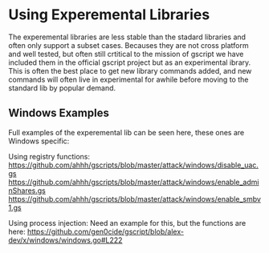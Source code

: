 # Using Experemental Libraries

The experemental libraries are less stable than the stadard libraries and often only support a subset cases. Becauses they are not cross platform and well tested, but often still crtitical to the mission of gscript we have included them in the official gscript project but as an experimental ibrary. This is often the best place to get new library commands added, and new commands will often live in experimental for awhile before moving to the standard lib by popular demand. 

## Windows Examples

Full examples of the experemental lib can be seen here, these ones are Windows specific:

Using registry functions:
https://github.com/ahhh/gscripts/blob/master/attack/windows/disable_uac.gs
https://github.com/ahhh/gscripts/blob/master/attack/windows/enable_adminShares.gs
https://github.com/ahhh/gscripts/blob/master/attack/windows/enable_smbv1.gs

Using process injection:
Need an example for this, but the functions are here:
https://github.com/gen0cide/gscript/blob/alex-dev/x/windows/windows.go#L222
